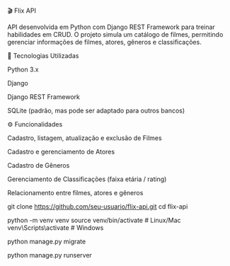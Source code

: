 🎬 Flix API

API desenvolvida em Python com Django REST Framework para treinar habilidades em CRUD.
O projeto simula um catálogo de filmes, permitindo gerenciar informações de filmes, atores, gêneros e classificações.

🚀 Tecnologias Utilizadas

Python 3.x

Django

Django REST Framework

SQLite (padrão, mas pode ser adaptado para outros bancos)

⚙️ Funcionalidades

Cadastro, listagem, atualização e exclusão de Filmes

Cadastro e gerenciamento de Atores

Cadastro de Gêneros

Gerenciamento de Classificações (faixa etária / rating)

Relacionamento entre filmes, atores e gêneros


git clone https://github.com/seu-usuario/flix-api.git
cd flix-api


python -m venv venv
source venv/bin/activate   # Linux/Mac
venv\Scripts\activate      # Windows

python manage.py migrate

python manage.py runserver


